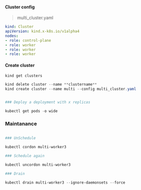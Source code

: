 #### Cluster config

> multi_cluster.yaml
```yaml
kind: Cluster
apiVersion: kind.x-k8s.io/v1alpha4
nodes:
- role: control-plane
- role: worker
- role: worker
- role: worker
```


#### Create cluster

```powershell
kind get clusters

kind delete cluster --name **clustername**
kind create cluster --name multi --config multi_cluster.yaml


### Deploy a deployment with x replicas

kubectl get pods -o wide
```

### Maintanance

```powershell

### UnSchedule

kubectl cordon multi-worker3

### Schedule again

kubectl uncordon multi-worker3

### Drain

kubectl drain multi-worker3 --ignore-daemonsets --force

```